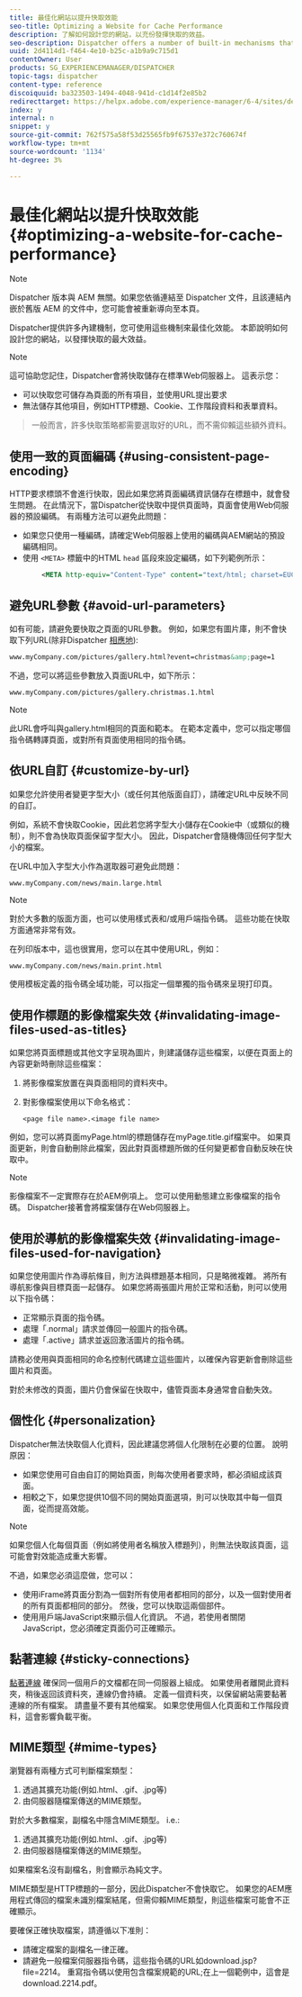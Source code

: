 ```yaml
---
title: 最佳化網站以提升快取效能
seo-title: Optimizing a Website for Cache Performance
description: 了解如何設計您的網站，以充份發揮快取的效益。
seo-description: Dispatcher offers a number of built-in mechanisms that you can use to optimize performance. Learn how to design your web site to maximize the benefits of caching.
uuid: 2d4114d1-f464-4e10-b25c-a1b9a9c715d1
contentOwner: User
products: SG_EXPERIENCEMANAGER/DISPATCHER
topic-tags: dispatcher
content-type: reference
discoiquuid: ba323503-1494-4048-941d-c1d14f2e85b2
redirecttarget: https://helpx.adobe.com/experience-manager/6-4/sites/deploying/using/configuring-performance.html
index: y
internal: n
snippet: y
source-git-commit: 762f575a58f53d25565fb9f67537e372c760674f
workflow-type: tm+mt
source-wordcount: '1134'
ht-degree: 3%

---
```



# 最佳化網站以提升快取效能 {#optimizing-a-website-for-cache-performance}

<!-- 

Comment Type: remark
Last Modified By: Silviu Raiman (raiman)
Last Modified Date: 2017-10-25T04:13:34.919-0400

<p>This is a redirect to /experience-manager/6-2/sites/deploying/using/configuring-performance.html</p>

 -->

>[!NOTE]
>
>Dispatcher 版本與 AEM 無關。如果您依循連結至 Dispatcher 文件，且該連結內嵌於舊版 AEM 的文件中，您可能會被重新導向至本頁。

Dispatcher提供許多內建機制，您可使用這些機制來最佳化效能。 本節說明如何設計您的網站，以發揮快取的最大效益。

>[!NOTE]
>
>這可協助您記住，Dispatcher會將快取儲存在標準Web伺服器上。 這表示您：
>
>* 可以快取您可儲存為頁面的所有項目，並使用URL提出要求
>* 無法儲存其他項目，例如HTTP標題、Cookie、工作階段資料和表單資料。

>
>一般而言，許多快取策略都需要選取好的URL，而不需仰賴這些額外資料。

## 使用一致的頁面編碼 {#using-consistent-page-encoding}

HTTP要求標頭不會進行快取，因此如果您將頁面編碼資訊儲存在標題中，就會發生問題。 在此情況下，當Dispatcher從快取中提供頁面時，頁面會使用Web伺服器的預設編碼。 有兩種方法可以避免此問題：

* 如果您只使用一種編碼，請確定Web伺服器上使用的編碼與AEM網站的預設編碼相同。
* 使用 `<META>` 標籤中的HTML `head` 區段來設定編碼，如下列範例所示：

```xml
        <META http-equiv="Content-Type" content="text/html; charset=EUC-JP">
```

## 避免URL參數 {#avoid-url-parameters}

如有可能，請避免要快取之頁面的URL參數。 例如，如果您有圖片庫，則不會快取下列URL(除非Dispatcher [相應地](dispatcher-configuration.md#main-pars_title_24)):

```xml
www.myCompany.com/pictures/gallery.html?event=christmas&amp;page=1
```

不過，您可以將這些參數放入頁面URL中，如下所示：

```xml
www.myCompany.com/pictures/gallery.christmas.1.html
```

>[!NOTE]
>
>此URL會呼叫與gallery.html相同的頁面和範本。 在範本定義中，您可以指定哪個指令碼轉譯頁面，或對所有頁面使用相同的指令碼。

## 依URL自訂 {#customize-by-url}

如果您允許使用者變更字型大小（或任何其他版面自訂），請確定URL中反映不同的自訂。

例如，系統不會快取Cookie，因此若您將字型大小儲存在Cookie中（或類似的機制），則不會為快取頁面保留字型大小。 因此，Dispatcher會隨機傳回任何字型大小的檔案。

在URL中加入字型大小作為選取器可避免此問題：

```xml
www.myCompany.com/news/main.large.html
```

>[!NOTE]
>
>對於大多數的版面方面，也可以使用樣式表和/或用戶端指令碼。 這些功能在快取方面通常非常有效。
>
>在列印版本中，這也很實用，您可以在其中使用URL，例如：
>
>`www.myCompany.com/news/main.print.html`
>
>使用模板定義的指令碼全域功能，可以指定一個單獨的指令碼來呈現打印頁。

## 使用作標題的影像檔案失效 {#invalidating-image-files-used-as-titles}

如果您將頁面標題或其他文字呈現為圖片，則建議儲存這些檔案，以便在頁面上的內容更新時刪除這些檔案：

1. 將影像檔案放置在與頁面相同的資料夾中。
1. 對影像檔案使用以下命名格式：

   `<page file name>.<image file name>`

例如，您可以將頁面myPage.html的標題儲存在myPage.title.gif檔案中。 如果頁面更新，則會自動刪除此檔案，因此對頁面標題所做的任何變更都會自動反映在快取中。

>[!NOTE]
>
>影像檔案不一定實際存在於AEM例項上。 您可以使用動態建立影像檔案的指令碼。 Dispatcher接著會將檔案儲存在Web伺服器上。

## 使用於導航的影像檔案失效 {#invalidating-image-files-used-for-navigation}

如果您使用圖片作為導航條目，則方法與標題基本相同，只是略微複雜。 將所有導航影像與目標頁面一起儲存。 如果您將兩張圖片用於正常和活動，則可以使用以下指令碼：

* 正常顯示頁面的指令碼。
* 處理「.normal」請求並傳回一般圖片的指令碼。
* 處理「.active」請求並返回激活圖片的指令碼。

請務必使用與頁面相同的命名控制代碼建立這些圖片，以確保內容更新會刪除這些圖片和頁面。

對於未修改的頁面，圖片仍會保留在快取中，儘管頁面本身通常會自動失效。

## 個性化 {#personalization}

Dispatcher無法快取個人化資料，因此建議您將個人化限制在必要的位置。 說明原因：

* 如果您使用可自由自訂的開始頁面，則每次使用者要求時，都必須組成該頁面。
* 相較之下，如果您提供10個不同的開始頁面選項，則可以快取其中每一個頁面，從而提高效能。

>[!NOTE]
>
>如果您個人化每個頁面（例如將使用者名稱放入標題列），則無法快取該頁面，這可能會對效能造成重大影響。
>
>不過，如果您必須這麼做，您可以：
>
>* 使用iFrame將頁面分割為一個對所有使用者都相同的部分，以及一個對使用者的所有頁面都相同的部分。 然後，您可以快取這兩個部件。
>* 使用用戶端JavaScript來顯示個人化資訊。 不過，若使用者關閉JavaScript，您必須確定頁面仍可正確顯示。

>


## 黏著連線 {#sticky-connections}

[黏著連線](dispatcher.md#TheBenefitsofLoadBalancing) 確保同一個用戶的文檔都在同一伺服器上組成。 如果使用者離開此資料夾，稍後返回該資料夾，連線仍會持續。 定義一個資料夾，以保留網站需要黏著連線的所有檔案。 請盡量不要有其他檔案。 如果您使用個人化頁面和工作階段資料，這會影響負載平衡。

## MIME類型 {#mime-types}

瀏覽器有兩種方式可判斷檔案類型：

1. 透過其擴充功能(例如.html、.gif、.jpg等)
1. 由伺服器隨檔案傳送的MIME類型。

對於大多數檔案，副檔名中隱含MIME類型。 i.e.:

1. 透過其擴充功能(例如.html、.gif、.jpg等)
1. 由伺服器隨檔案傳送的MIME類型。

如果檔案名沒有副檔名，則會顯示為純文字。

MIME類型是HTTP標題的一部分，因此Dispatcher不會快取它。 如果您的AEM應用程式傳回的檔案未識別檔案結尾，但需仰賴MIME類型，則這些檔案可能會不正確顯示。

要確保正確快取檔案，請遵循以下准則：

* 請確定檔案的副檔名一律正確。
* 請避免一般檔案伺服器指令碼，這些指令碼的URL如download.jsp?file=2214。 重寫指令碼以使用包含檔案規範的URL;在上一個範例中，這會是download.2214.pdf。

